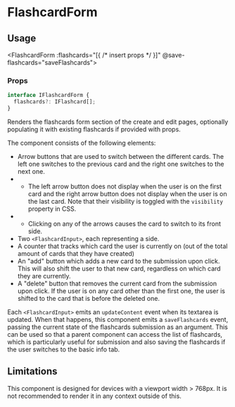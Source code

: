 # FlashcardForm

## Usage

<FlashcardForm :flashcards="[{ /* insert props */ }]" @save-flashcards="saveFlashcards"></MobileFlashcardForm>

### Props

```typescript
interface IFlashcardForm {
  flashcards?: IFlashcard[];
}
```

Renders the flashcards form section of the create and edit pages, optionally populating it with existing flashcards if provided with props.

The component consists of the following elements:

- Arrow buttons that are used to switch between the different cards. The left one switches to the previous card and the right one switches to the next one.
- - The left arrow button does not display when the user is on the first card and the right arrow button does not display when the user is on the last card. Note that their visibility is toggled with the `visibility` property in CSS.
- - Clicking on any of the arrows causes the card to switch to its front side.
- Two `<FlashcardInput>`, each representing a side.
- A counter that tracks which card the user is currently on (out of the total amount of cards that they have created)
- An "add" button which adds a new card to the submission upon click. This will also shift the user to that new card, regardless on which card they are currently.
- A "delete" button that removes the current card from the submission upon click. If the user is on any card other than the first one, the user is shifted to the card that is before the deleted one.

Each `<FlashcardInput>` emits an `updateContent` event when its textarea is updated. When that happens, this component emits a `saveFlashcards` event, passing the current state of the flashcards submission as an argument. This can be used so that a parent component can access the list of flashcards, which is particularly useful for submission and also saving the flashcards if the user switches to the basic info tab.

## Limitations

This component is designed for devices with a viewport width > 768px. It is not recommended to render it in any context outside of this.
